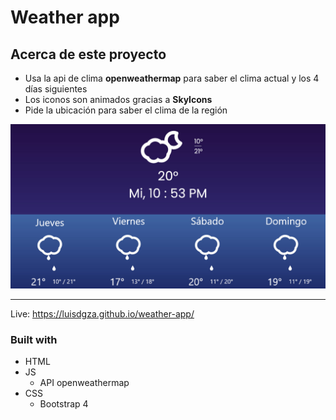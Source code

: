 # Weather app 

## Acerca de este proyecto

- Usa la api de clima <b>openweathermap</b> para saber el clima actual y los 4 días siguientes
- Los iconos son animados gracias a <b>SkyIcons</b>
- Pide la ubicación para saber el clima de la región

<img src="./ss-weather.jpeg" alt="screenshot-desktop" width="800">

---

Live: https://luisdgza.github.io/weather-app/

### Built with

- HTML
- JS
  - API openweathermap
- CSS
  - Bootstrap 4
